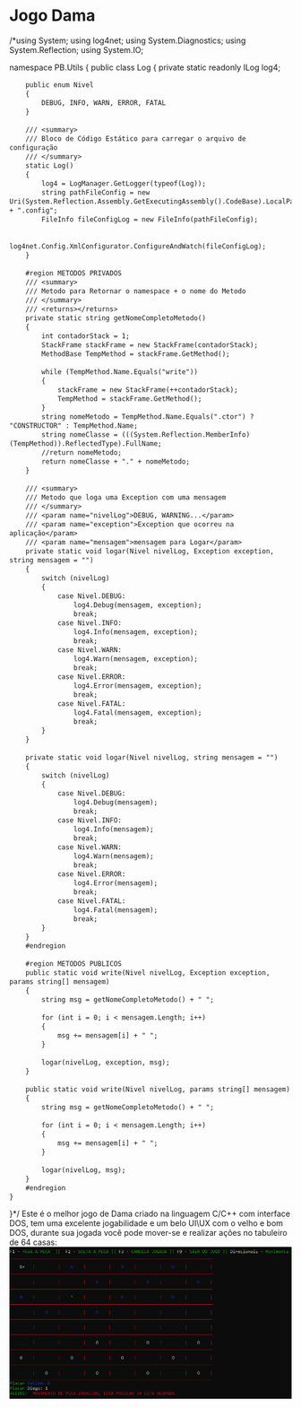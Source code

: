 # Jogo Dama
/*using System;
using log4net;
using System.Diagnostics;
using System.Reflection;
using System.IO;

namespace PB.Utils
{
    public class Log
    {
        private static readonly ILog log4;

        public enum Nivel
        {
            DEBUG, INFO, WARN, ERROR, FATAL
        }

        /// <summary>
        /// Bloco de Código Estático para carregar o arquivo de configuração 
        /// </summary>
        static Log()
        {
            log4 = LogManager.GetLogger(typeof(Log));
            string pathFileConfig = new Uri(System.Reflection.Assembly.GetExecutingAssembly().CodeBase).LocalPath + ".config";
            FileInfo fileConfigLog = new FileInfo(pathFileConfig);

            log4net.Config.XmlConfigurator.ConfigureAndWatch(fileConfigLog);
        }

        #region METODOS PRIVADOS
        /// <summary>
        /// Metodo para Retornar o namespace + o nome do Metodo
        /// </summary>
        /// <returns></returns>
        private static string getNomeCompletoMetodo()
        {
            int contadorStack = 1;
            StackFrame stackFrame = new StackFrame(contadorStack);
            MethodBase TempMethod = stackFrame.GetMethod();

            while (TempMethod.Name.Equals("write"))
            {
                stackFrame = new StackFrame(++contadorStack);
                TempMethod = stackFrame.GetMethod();
            }
            string nomeMetodo = TempMethod.Name.Equals(".ctor") ? "CONSTRUCTOR" : TempMethod.Name;
            string nomeClasse = (((System.Reflection.MemberInfo)(TempMethod)).ReflectedType).FullName;
            //return nomeMetodo;
            return nomeClasse + "." + nomeMetodo;
        }

        /// <summary>
        /// Metodo que loga uma Exception com uma mensagem
        /// </summary>
        /// <param name="nivelLog">DEBUG, WARNING...</param>
        /// <param name="exception">Exception que ocorreu na aplicação</param>
        /// <param name="mensagem">mensagem para Logar</param>
        private static void logar(Nivel nivelLog, Exception exception, string mensagem = "")
        {
            switch (nivelLog)
            {
                case Nivel.DEBUG:
                    log4.Debug(mensagem, exception);
                    break;
                case Nivel.INFO:
                    log4.Info(mensagem, exception);
                    break;
                case Nivel.WARN:
                    log4.Warn(mensagem, exception);
                    break;
                case Nivel.ERROR:
                    log4.Error(mensagem, exception);
                    break;
                case Nivel.FATAL:
                    log4.Fatal(mensagem, exception);
                    break;
            }
        }

        private static void logar(Nivel nivelLog, string mensagem = "")
        {
            switch (nivelLog)
            {
                case Nivel.DEBUG:
                    log4.Debug(mensagem);
                    break;
                case Nivel.INFO:
                    log4.Info(mensagem);
                    break;
                case Nivel.WARN:
                    log4.Warn(mensagem);
                    break;
                case Nivel.ERROR:
                    log4.Error(mensagem);
                    break;
                case Nivel.FATAL:
                    log4.Fatal(mensagem);
                    break;
            }
        }
        #endregion

        #region METODOS PUBLICOS
        public static void write(Nivel nivelLog, Exception exception, params string[] mensagem)
        {
            string msg = getNomeCompletoMetodo() + " ";

            for (int i = 0; i < mensagem.Length; i++)
            {
                msg += mensagem[i] + " ";
            }

            logar(nivelLog, exception, msg);
        }

        public static void write(Nivel nivelLog, params string[] mensagem)
        {
            string msg = getNomeCompletoMetodo() + " ";

            for (int i = 0; i < mensagem.Length; i++)
            {
                msg += mensagem[i] + " ";
            }

            logar(nivelLog, msg);
        }
        #endregion
    }
}*/
Este é o melhor jogo de Dama criado na linguagem C/C++ com interface DOS, tem uma excelente jogabilidade e um belo UI\UX com o velho e bom DOS, durante sua jogada você pode mover-se e realizar ações no tabuleiro de 64 casas:
![alt text](https://github.com/DiegoBarney/JogoDama/blob/main/Jogo_Dama.PNG?raw=true)
